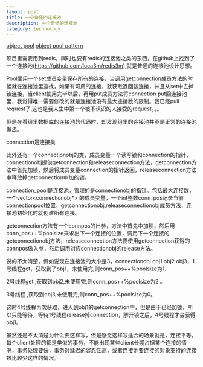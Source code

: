 ```yaml
---
layout: post
title: 一个奇怪的连接池
description: 一个奇怪的连接池
category: technology
---
```


[object pool](https://sourcemaking.com/design_patterns/object_pool)
[object pool pattern](http://www.oodesign.com/object-pool-pattern.html)

项目里需要用到redis，同时也要有redis的连接池之类的东西，在github上找到了一个连接池(https://github.com/luca3m/redis3m),就是普通的连接池设计思想。

Pool里用一个set成员变量保存所有的连接，当调用getconnection成员方法的时候就在连接池里查找，如果有可用的连接，就获取返回该连接，并且从set中去掉该连接，当client使用完毕以后，再用put成员方法将connection put回连接池里，我觉得唯一需要修改的就是连接池没有最大连接数的限制。我已经pull request了,这也是我人生中第一个被不认识的人接受的request。。。

但是在看组里数据库的连接池的代码时，却发现组里的连接池并不是正常的连接池做法。

<!-- more -->

connection是连接类

此外还有一个connectionobj的类，成员变量一个读写锁和connection的指针，connectionobj提供getconnection和releaseconnection方法，getconnection方法中首先加锁，然后将成员变量connection的指针返回，releaseconnection方法中释放掉getconnection中加的锁。

connection_pool是连接池。管理的是connectionobj的指针。包括最大连接数，一个vector<connectionobj*> 的成员变量，一个int整数conn_pos记录当前connectionpool位置，getconnectionobj,releaseconnectionobj成员方法，连接池初始化时就创建所有连接。

getconnection方法有一个connpos的出参，方法中首先中加锁，然后用conn_pos++%poolsize来求出下一个连接的位置，调用下一个连接的getconnectionobj方法，releaseconnection方法要使用getconnection获得的connpos做入参，然后调用对应connectionobj的release方法。

说的不太清楚，假如说现在连接池的大小是3，connectionobj obj1 obj2 obj3，1号线程get，获取到了obj1，未使用完,则conn_pos++%poolsize为1.

2号线程get ,获取到obj2,未使用完,则conn_pos++%poolsize为2 。

3号线程 ,获取到obj3,未使用完,则conn_pos++%poolsize为0。

这时4号线程再次获取，进入到obj1的getconnection中，但是由于已经加锁，所以只能等待，等待1号线程release掉connection，解开锁之后，4号线程才会获得obj1。

虽然还是不太清楚为什么要这样写，但是感觉这样写适合的场景就是，连接平等，每个client处理的都是类似的事务，不能出现某些client长期占据某个连接的情况，事务处理要快，事务对延迟的容忍性高，或者连接池要连接的对象支持的连接数比较少这样的情况。
